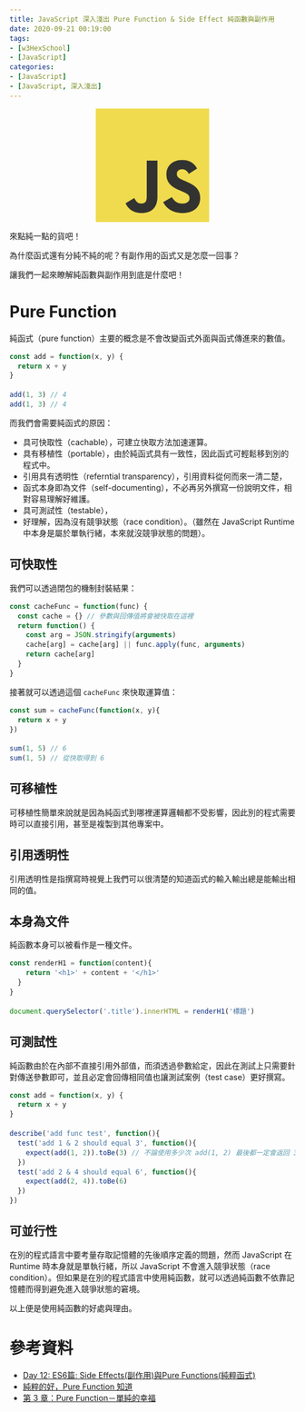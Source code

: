```yaml
---
title: JavaScript 深入淺出 Pure Function & Side Effect 純函數與副作用
date: 2020-09-21 00:19:00
tags:
- [w3HexSchool]
- [JavaScript]
categories: 
- [JavaScript]
- [JavaScript, 深入淺出]
---
```


<div style="display:flex;justify-content:center;">
  <img style="object-fit:cover;" src='/images/JavaScript/JavaScript-logo.png' width='200px' height='200px' />
</div>

來點純一點的貨吧！

為什麼函式還有分純不純的呢？有副作用的函式又是怎麼一回事？

讓我們一起來瞭解純函數與副作用到底是什麼吧！

<!-- more -->

# Pure Function
純函式（pure function）主要的概念是不會改變函式外面與函式傳進來的數值。

```js
const add = function(x, y) {
  return x + y
}

add(1, 3) // 4
add(1, 3) // 4
```

而我們會需要純函式的原因：
- 具可快取性（cachable），可建立快取方法加速運算。
- 具有移植性（portable），由於純函式具有一致性，因此函式可輕鬆移到別的程式中。
- 引用具有透明性（referntial transparency），引用資料從何而來一清二楚，
- 函式本身即為文件（self-documenting），不必再另外撰寫一份說明文件，相對容易理解好維護。
- 具可測試性（testable），
- 好理解，因為沒有競爭狀態（race condition）。（雖然在 JavaScript Runtime 中本身是屬於單執行緒，本來就沒競爭狀態的問題）。

## 可快取性

我們可以透過閉包的機制封裝結果：

```js
const cacheFunc = function(func) {
  const cache = {} // 參數與回傳值將會被快取在這裡
  return function() {
    const arg = JSON.stringify(arguments)
    cache[arg] = cache[arg] || func.apply(func, arguments)
    return cache[arg]
  }
}
```

接著就可以透過這個 `cacheFunc` 來快取運算值：

```js
const sum = cacheFunc(function(x, y){
  return x + y
})

sum(1, 5) // 6
sum(1, 5) // 從快取得到 6
```

## 可移植性

可移植性簡單來說就是因為純函式到哪裡運算邏輯都不受影響，因此別的程式需要時可以直接引用，甚至是複製到其他專案中。

## 引用透明性

引用透明性是指撰寫時視覺上我們可以很清楚的知道函式的輸入輸出總是能輸出相同的值。

## 本身為文件

純函數本身可以被看作是一種文件。

```js
const renderH1 = function(content){
    return '<h1>' + content + '</h1>'
  }
}

document.querySelector('.title').innerHTML = renderH1('標題')
```

## 可測試性

純函數由於在內部不直接引用外部值，而須透過參數給定，因此在測試上只需要針對傳送參數即可，並且必定會回傳相同值也讓測試案例（test case）更好撰寫。

```js
const add = function(x, y) {
  return x + y
}

describe('add func test', function(){
  test('add 1 & 2 should equal 3', function(){
    expect(add(1, 2)).toBe(3) // 不論使用多少次 add(1, 2) 最後都一定會返回 3。
  })
  test('add 2 & 4 should equal 6', function(){
    expect(add(2, 4)).toBe(6)
  })
})
```
## 可並行性

在別的程式語言中要考量存取記憶體的先後順序定義的問題，然而 JavaScript 在 Runtime 時本身就是單執行緒，所以 JavaScript 不會進入競爭狀態（race condition）。但如果是在別的程式語言中使用純函數，就可以透過純函數不依靠記憶體而得到避免進入競爭狀態的窘境。

以上便是使用純函數的好處與理由。

# 參考資料

- [Day 12: ES6篇: Side Effects(副作用)與Pure Functions(純粹函式)](https://ithelp.ithome.com.tw/articles/10185780)
- [純粹的好，Pure Function 知道](https://medium.com/frochu/%E7%B4%94%E7%B2%B9%E7%9A%84%E5%A5%BD-pure-function-%E7%9F%A5%E9%81%93-574d5c0d7819)
- [第 3 章：Pure Function－單純的幸福](https://jigsawye.gitbooks.io/mostly-adequate-guide/ch3.html)